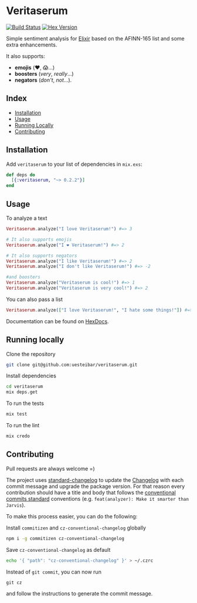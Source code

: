 # Veritaserum

[![Build Status](https://travis-ci.org/uesteibar/veritaserum.svg?branch=master)](https://travis-ci.org/uesteibar/veritaserum)
[![Hex Version](https://img.shields.io/hexpm/v/veritaserum.svg)](https://hex.pm/packages/veritaserum)

Simple sentiment analysis for [Elixir](http://elixir-lang.org/) based on the AFINN-165 list and some extra enhancements.

It also supports:
- **emojis** (❤️, 😱...)
- **boosters** (*very*, *really*...)
- **negators** (*don't*, *not*...).

## Index

- [Installation](#installation)
- [Usage](#usage)
- [Running Locally](#running-locally)
- [Contributing](#contributing)

## Installation

Add `veritaserum` to your list of dependencies in `mix.exs`:

```elixir
def deps do
  [{:veritaserum, "~> 0.2.2"}]
end
```

## Usage

To analyze a text
```elixir
Veritaserum.analyze("I love Veritaserum!") #=> 3

# It also supports emojis
Veritaserum.analyze("I ❤️ Veritaserum!") #=> 2

# It also supports negators
Veritaserum.analyze("I like Veritaserum!") #=> 2
Veritaserum.analyze("I don't like Veritaserum!") #=> -2

#and boosters
Veritaserum.analyze("Veritaserum is cool!") #=> 1
Veritaserum.analyze("Veritaserum is very cool!") #=> 2
```

You can also pass a list
```elixir
Veritaserum.analyze(["I love Veritaserum!", "I hate some things!"]) #=> [3, -3]
```

Documentation can be found on [HexDocs](https://hexdocs.pm/veritaserum).

## Running locally

Clone the repository
```bash
git clone git@github.com:uesteibar/veritaserum.git
```

Install dependencies
```bash
cd veritaserum
mix deps.get
```

To run the tests
```bash
mix test
```

To run the lint
```elixir
mix credo
```

## Contributing

Pull requests are always welcome =)

The project uses [standard-changelog](https://github.com/conventional-changelog/conventional-changelog) to update the [Changelog](https://github.com/uesteibar/veritaserum/blob/master/CHANGELOG.md) with each commit message and upgrade the package version.
For that reason every contribution should have a title and body that follows the [conventional commits standard](https://conventionalcommits.org/) conventions (e.g. `feat(analyzer): Make it smarter than Jarvis`).

To make this process easier, you can do the following:

Install `commitizen` and `cz-conventional-changelog` globally
```bash
npm i -g commitizen cz-conventional-changelog
```

Save `cz-conventional-changelog` as default
```bash
echo '{ "path": "cz-conventional-changelog" }' > ~/.czrc
```

Instead of `git commit`, you can now run
```
git cz
```
and follow the instructions to generate the commit message.
